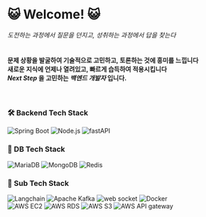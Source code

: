# 😺 Welcome! 😺                       
                                
_도전하는 과정에서 질문을 던지고, 성취하는 과정에서 답을 찾는다_       
<br>   

#### 문제 상황을 발굴하여 기술적으로 고민하고, 토론하는 것에 흥미를 느낍니다<br> 새로운 지식에 언제나 열려있고, 빠르게 습득하여 적용시킵니다<br>_Next Step_ 을 고민하는 _백엔드 개발자_ 입니다.
<br>


### 🛠 Backend Tech Stack

![Spring Boot](https://img.shields.io/badge/Java/Spring-6DB33F?style=flat&logo=Spring&logoColor=white)
![Node.js](https://img.shields.io/badge/JavaScript/Node.js-339933?style=flat&logo=Node.js&logoColor=white)
![fastAPI](https://img.shields.io/badge/Python/FastAPI-009688?style=flat&logo=FastAPI&logoColor=white)

### 🔧 DB Tech Stack

![MariaDB](https://img.shields.io/badge/SQL/MariaDB/Oracle-003545?style=flat&logo=MariaDB&logoColor=white)
![MongoDB](https://img.shields.io/badge/MongoDB-47A248?style=flat&logo=MongoDB&logoColor=white)
![Redis](https://img.shields.io/badge/Redis-FF4438?style=flat&logo=Redis&logoColor=white)


### 🔨 Sub Tech Stack

![Langchain](https://img.shields.io/badge/Langchain/OpenAI-1C3C3C?style=flat-square&logo=langchain&logoColor=white)
![Apache Kafka](https://img.shields.io/badge/Kafka-231F20?style=flat-square&logo=ApacheKafka&logoColor=white)
![web socket](https://img.shields.io/badge/WebSocket-010101?style=flat&logo=socket.io&logoColor=white)
![Docker](https://img.shields.io/badge/Docker-2496ED?style=flat-square&logo=Docker&logoColor=white)
<br>
![AWS EC2](https://img.shields.io/badge/EC2-F24E1E?style=flat-square&logo=AmazonEC2&logoColor=white)
![AWS RDS](https://img.shields.io/badge/RDS-527FFF?style=flat-square&logo=AmazonRDS&logoColor=white)
![AWS S3](https://img.shields.io/badge/S3Bucket-569A31?style=flat-square&logo=AmazonS3&logoColor=white)
![AWS API gateway](https://img.shields.io/badge/APIGateway-FF4F8B?style=flat-square&logo=AmazonAPIGateway&logoColor=white)

<br>

